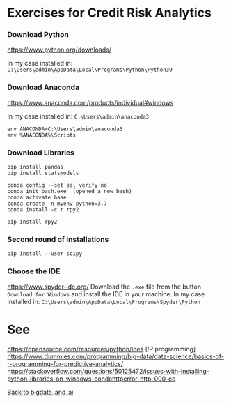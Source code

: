 # Exercises for Credit Risk Analytics


### Download Python
https://www.python.org/downloads/

In my case installed in: `C:\Users\admin\AppData\Local\Programs\Python\Python39`

### Download Anaconda
https://www.anaconda.com/products/individual#windows

In my case installed in: `C:\Users\admin\anaconda3`

```
env ANACONDA=C:\Users\admin\anaconda3
env %ANACONDA%\Scripts
```

### Download Libraries
```
pip install pandas
pip install statsmodels
```

```
conda config --set ssl_verify no
conda init bash.exe  (opened a new bash)
conda activate base
conda create -n myenv python=3.7
conda install -c r rpy2 

pip install rpy2 
```

### Second round of installations
```
pip install --user scipy
```


### Choose the IDE
https://www.spyder-ide.org/
Download the `.exe` file from the button `Download for Windows` and install the IDE in your machine.
In my case installed in: `C:\Users\admin\AppData\Local\Programs\Spyder\Python`




# See
https://opensource.com/resources/python/ides
[!R programming] https://www.dummies.com/programming/big-data/data-science/basics-of-r-programming-for-predictive-analytics/
https://stackoverflow.com/questions/50125472/issues-with-installing-python-libraries-on-windows-condahttperror-http-000-co

[Back to bigdata_and_ai](https://github.com/ermalaliraj/bigdata_and_ai)

